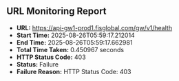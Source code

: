 ## URL Monitoring Report

- **URL:** https://api-gw1-prod1.fisglobal.com/gw/v1/health
- **Start Time:** 2025-08-26T05:59:17.212014
- **End Time:** 2025-08-26T05:59:17.662981
- **Total Time Taken:** 0.450967 seconds
- **HTTP Status Code:** 403
- **Status:** Failure
- **Failure Reason:** HTTP Status Code: 403
